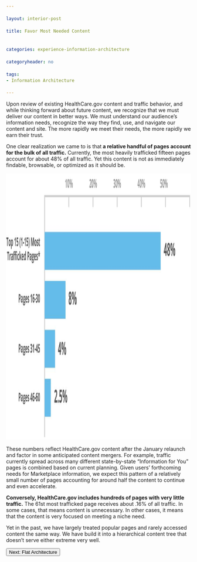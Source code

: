 ```yaml
---

layout: interior-post

title: Favor Most Needed Content


categories: experience-information-architecture

categoryheader: no

tags:
- Information Architecture

--- 
```


<p>Upon review of existing HealthCare.gov content and traffic behavior, and while thinking forward about future content, we recognize that we must deliver our content in better ways. We must understand our audience’s <span style="background-color: #ffffff;">information needs</span>, recognize the way they find, use, and navigate our content and site. The more rapidly we meet their needs, the more rapidly we earn their trust.</p>
<p>One clear realization we came to is that<strong> a relative handful of pages account for the bulk of all traffic.</strong> Currently, the most heavily trafficked fifteen pages account for about 48% of all traffic. Yet this content is not as immediately findable, browsable, or optimized as it should be.</p>
<p><a href="../../images/top-15-trafficked-pages.jpg"><img width="1600" height="727" src="../../images/top-15-trafficked-pages.jpg" alt="top-15-trafficked-pages" class="alignnone size-full wp-image-1020"></a></p>
<p>These numbers reflect HealthCare.gov content after the January relaunch and factor in some anticipated content mergers. For example, traffic currently spread across many different state-by-state “Information for You” pages is combined based on current planning. Given users’ forthcoming needs for Marketplace information, we expect this pattern of a relatively small number of pages accounting for around half the content to continue and even accelerate.</p>
<p><strong>Conversely, HealthCare.gov includes hundreds of pages with very little traffic.</strong> The 61st most trafficked page receives about .16% of all traffic. In some cases, that means content is unnecessary. In other cases, it means that the content is very focused on meeting a niche need.</p>
<p>Yet in the past, we have largely treated popular pages and rarely accessed content the same way. We have build it into a hierarchical content tree that doesn’t serve either extreme very well.</p>
<div class="article-end"><a href="/experience-information-architecture/flat-architecture/" title="Flat Architecture"><button type="button" class="btn btn-large">Next: Flat Architecture</button></a></div>
